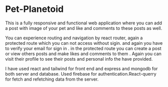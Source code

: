 # Pet-Planetoid

This is a fully responsive and functional web application where you can add a post with image of your pet and like and comments to these posts as well.

You can experience routing and navigation by react router, again a protected route which you can not access without sigin. and again you have to verify your email for sign in . in the protected route you can create a post or view others posts and make likes and comments to them . Again you can visit their profile to see their posts and personal info the have provided.

I have used react and tailwind for front end and express and mongodb for both server and database.
Used firebase for authentication.React-querry for fetch and refetching data from the server.
